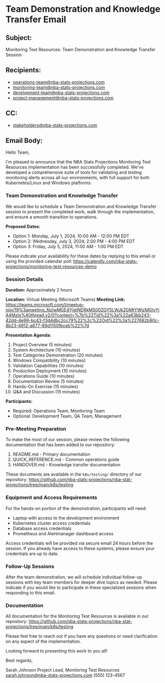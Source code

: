 # Team Demonstration and Knowledge Transfer Email

## Subject: 
Monitoring Test Resources: Team Demonstration and Knowledge Transfer Session

## Recipients:
- operations-team@nba-stats-projections.com
- monitoring-team@nba-stats-projections.com
- development-team@nba-stats-projections.com
- project-management@nba-stats-projections.com

## CC:
- stakeholders@nba-stats-projections.com

## Email Body:

Hello Team,

I'm pleased to announce that the NBA Stats Projections Monitoring Test Resources implementation has been successfully completed. We've developed a comprehensive suite of tools for validating and testing monitoring alerts across all our environments, with full support for both Kubernetes/Linux and Windows platforms.

### Team Demonstration and Knowledge Transfer

We would like to schedule a Team Demonstration and Knowledge Transfer session to present the completed work, walk through the implementation, and ensure a smooth transition to operations.

**Proposed Dates:**
- Option 1: Monday, July 1, 2024, 10:00 AM - 12:00 PM EDT
- Option 2: Wednesday, July 3, 2024, 2:00 PM - 4:00 PM EDT
- Option 3: Friday, July 5, 2024, 11:00 AM - 1:00 PM EDT

Please indicate your availability for these dates by replying to this email or using the provided calendar poll: https://calendly.com/nba-stats-projections/monitoring-test-resources-demo

### Session Details

**Duration:** Approximately 2 hours

**Location:** Virtual Meeting (Microsoft Teams)
**Meeting Link:** https://teams.microsoft.com/l/meetup-join/19%3ameeting_NzIwMGE4YjgtNDRkMS00ZGY5LWJkZGMtYWIzMGIyYjA4MzIx%40thread.v2/0?context=%7b%22Tid%22%3a%22a63bb243-42dd-4e98-bc43-f3d4dbc2cc79%22%2c%22Oid%22%3a%227682b90c-8b23-4912-a677-89d1150fbceb%22%7d

**Presentation Agenda:**
1. Project Overview (5 minutes)
2. System Architecture (10 minutes)
3. Test Categories Demonstration (20 minutes)
4. Windows Compatibility (10 minutes)
5. Validation Capabilities (10 minutes)
6. Production Deployment (10 minutes)
7. Operations Guide (10 minutes)
8. Documentation Review (5 minutes)
9. Hands-On Exercise (15 minutes)
10. Q&A and Discussion (15 minutes)

**Participants:**
- Required: Operations Team, Monitoring Team
- Optional: Development Team, QA Team, Management

### Pre-Meeting Preparation

To make the most of our session, please review the following documentation that has been added to our repository:

1. README.md - Primary documentation
2. QUICK_REFERENCE.md - Common operations guide
3. HANDOVER.md - Knowledge transfer documentation

These documents are available in the `k8s/testing/` directory of our repository: https://github.com/nba-stats-projections/nba-stat-projections/tree/main/k8s/testing

### Equipment and Access Requirements

For the hands-on portion of the demonstration, participants will need:
- Laptop with access to the development environment
- Kubernetes cluster access credentials
- Database access credentials
- Prometheus and Alertmanager dashboard access

Access credentials will be provided via secure email 24 hours before the session. If you already have access to these systems, please ensure your credentials are up to date.

### Follow-Up Sessions

After the team demonstration, we will schedule individual follow-up sessions with key team members for deeper dive topics as needed. Please indicate if you would like to participate in these specialized sessions when responding to this email.

### Documentation

All documentation for the Monitoring Test Resources is available in our repository:
https://github.com/nba-stats-projections/nba-stat-projections/tree/main/k8s/testing

Please feel free to reach out if you have any questions or need clarification on any aspect of the implementation.

Looking forward to presenting this work to you all!

Best regards,

Sarah Johnson
Project Lead, Monitoring Test Resources
sarah.johnson@nba-stats-projections.com
(555) 123-4567 